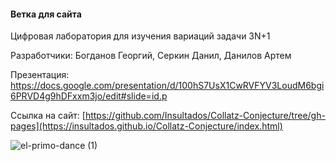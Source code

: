 #### Ветка для сайта ####


Цифровая лаборатория для изучения вариаций задачи 3N+1

Разработчики: Богданов Георгий, Серкин Данил, Данилов Артем

Презентация: https://docs.google.com/presentation/d/100hS7UsX1CwRVFYV3LoudM6bgi6PRVD4g9hDFxxm3jo/edit#slide=id.p

Ссылка на сайт: [https://github.com/Insultados/Collatz-Conjecture/tree/gh-pages](https://insultados.github.io/Collatz-Conjecture/index.html)

![el-primo-dance (1)](https://user-images.githubusercontent.com/90966500/171986536-aa7577e9-a4c5-4ea6-9f4c-827ff6e0e23b.gif)
